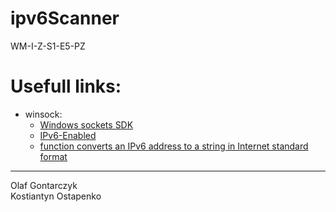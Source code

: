 # ipv6Scanner
WM-I-Z-S1-E5-PZ

# Usefull links:

<ul>
  <li>
    winsock:
    <ul>
      <li><a href="https://docs.microsoft.com/en-us/windows/win32/winsock/windows-sockets-start-page-2">Windows sockets SDK</a></li>
      <li><a href="https://docs.microsoft.com/en-us/windows/win32/winsock/ipv6-enabled-client-code-2">IPv6-Enabled</a></li>
      <li><a href="https://docs.microsoft.com/en-us/windows/win32/api/ip2string/nf-ip2string-rtlipv6addresstostringa">function converts an IPv6 address to a string in Internet standard format</a></li>
    </ul>
  </li>
</ul>
<hr>
Olaf Gontarczyk<br/>
Kostiantyn Ostapenko</br>
